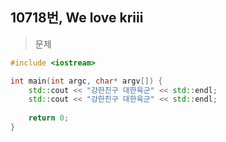 ## 10718번, We love kriii

>문제 

```C++
#include <iostream>

int main(int argc, char* argv[]) {
    std::cout << "강한친구 대한육군" << std::endl;
    std::cout << "강한친구 대한육군" << std::endl;
    
    return 0;
}
```
